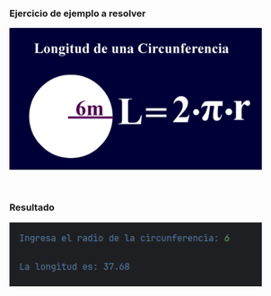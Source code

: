 
<h3 align="left">Ejercicio de ejemplo a resolver</h3>
<p align="left">
  <img src="./images/ejercicio.jpg" alt="Descripción de la imagen" width="450" />
</p>
<br/>
<h3 align="left">Resultado</h3>
<p align="left">
  <img src="./images/resultado.png" alt="Descripción de la imagen" width="450" />
</p>
